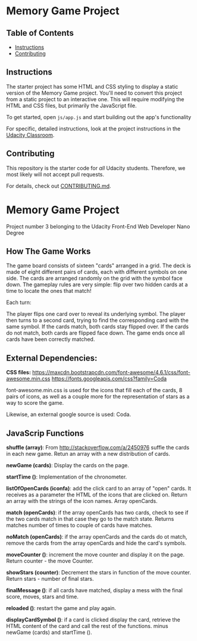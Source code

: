 # Memory Game Project

## Table of Contents

* [Instructions](#instructions)
* [Contributing](#contributing)

## Instructions

The starter project has some HTML and CSS styling to display a static version of the Memory Game project. You'll need to convert this project from a static project to an interactive one. This will require modifying the HTML and CSS files, but primarily the JavaScript file.

To get started, open `js/app.js` and start building out the app's functionality

For specific, detailed instructions, look at the project instructions in the [Udacity Classroom](https://classroom.udacity.com/me).

## Contributing

This repository is the starter code for _all_ Udacity students. Therefore, we most likely will not accept pull requests.

For details, check out [CONTRIBUTING.md](CONTRIBUTING.md).



# Memory Game Project

Project number 3 belonging to the Udacity Front-End Web Developer Nano Degree

## How The Game Works

The game board consists of sixteen "cards" arranged in a grid. The deck is made of eight different pairs of cards, each with different symbols on one side. The cards are arranged randomly on the grid with the symbol face down. The gameplay rules are very simple: flip over two hidden cards at a time to locate the ones that match!

Each turn:

The player flips one card over to reveal its underlying symbol.
The player then turns to a second card, trying to find the corresponding card with the same symbol.
If the cards match, both cards stay flipped over.
If the cards do not match, both cards are flipped face down.
The game ends once all cards have been correctly matched.

## External Dependencies:

**CSS files:**
https://maxcdn.bootstrapcdn.com/font-awesome/4.6.1/css/font-awesome.min.css
https://fonts.googleapis.com/css?family=Coda

font-awesome.min.css is used for the icons that fill each of the cards, 8 pairs of icons, as well as a couple more for the representation of stars as a way to score the game.

Likewise, an external google source is used: Coda.

## JavaScrip Functions

**shuffle (array)**: From http://stackoverflow.com/a/2450976 suffle the cards in each new game. Retun an array with a new distribution of cards.

**newGame (cards)**: Display the cards on the page.

**startTime ()**: Implementation of the chronometer.

**listOfOpenCards (iconfa)**: add the click card to an array of "open" cards. It receives as a parameter the HTML of the icons that are clicked on. Return an array with the strings of the icon names. Array openCards.

**match (openCards)**: if the array openCards has two cards, check to see if the two cards match in that case they go to the match state. Returns matches number of times to couple of cards have matches.

**noMatch (openCards)**: if the array openCards and the cards do ot match, remove the cards from the array openCards and hide the card's symbols.

**moveCounter ()**: increment the move counter and display it on the page. Return counter - the move Counter.

**showStars (counter)**: Decrement the stars in function of the move counter. Return stars - number of final stars.

**finalMessage ()**: if all cards have matched, display a mess with the final score, moves, stars and time.

**reloaded ()**: restart the game and play again.

**displayCardSymbol ()**: if a card is clicked display the card, retrieve the HTML content of the card and call the rest of the functions. minus newGame (cards) and startTime ().
